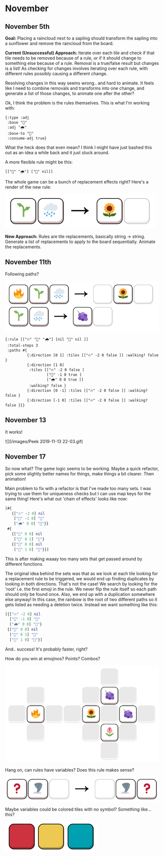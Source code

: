 # November

## November 5th

**Goal:** Placing a raincloud next to a sapling should transform the sapling into a sunflower and remove the raincloud from the board.

**Current (Unsuccessful) Approach:** Iterate over each tile and check if that tile needs to be removed because of a rule, or if it should change to something else because of a rule. Removal is a true/false result but changes is a list! As checking for changes involves iterating over each rule, with different rules possibly causing a different change.

Resolving changes in this way seems wrong.. and hard to animate. It feels like I need to combine removals and transforms into one change, and generate a list of those changes, to animate one after the other?

Ok, I think the problem is the rules themselves. This is what I'm working with:

```
{:type :adj
 :base "🌱"
 :adj "🌧️"
 :base-to "🌻"
 :consume-adj true}
```

What the heck does that even mean? I think I might have just bashed this out as an idea a while back and it just stuck around.

A more flexible rule might be this:

```
[["🌱" "🌧️"] ["🌻" nil]]
```

The whole game can be a bunch of replacement effects right? Here's a render of the new rule:

![](/images/Screenshot_2019-11-05_08-20-08.png)

**New Approach:** Rules are tile replacements, basically string -> string. Generate a list of replacements to apply to the board sequentially. Animate the replacements.

## November 11th

Following paths?

![](/images/Screenshot_2019-11-11_20-42-53.png)

```
{:rule [["🔥" "🌱" "🌧️"] [nil "🌻" nil ]]
 :total-steps 3
 :paths #{
          {:direction [0 1] :tiles [["🔥" -2 0 false ]] :walking? false }
          {:direction [1 0]
           :tiles [["🔥" -2 0 false ]
                   ["🌱" -1 0 true ]
                   ["🌧️" 0 0 true ]]
           :walking? false }
          {:direction [0 -1] :tiles [["🔥" -2 0 false ]] :walking? false }
          {:direction [-1 0] :tiles [["🔥" -2 0 false ]] :walking? false }}}
```

## November 13

It works!

![](/images/Peek 2019-11-13 22-03.gif)

## November 17

So now what? The game logic seems to be working. Maybe a quick refactor, pick some slightly better names for things, make things a bit clearer. Then animation!

Main problem to fix with a refactor is that I've made too many sets. I was trying to use them for uniqueness checks but I can use map keys for the same thing! Here's what out 'chain of effects' looks like now:

```clj
[#{
   {["🔥" -2 0] nil
    ["🌱" -1 0] "🌻"
    ["🌧️" 0 0] "🌈"}}
 #{
   {["🌈" 0 0] nil
    ["🌱" 0 1] "🍇"}
   {["🌈" 0 0] nil
    ["🌱" 1 0] "🍇"}}]
```

This is after making waaay too many sets that get passed around by different functions.

The original idea behind the sets was that as we look at each tile looking for a replacement rule to be triggered, we would end up finding duplicates by looking in both directions. That's not the case! We search by looking for the 'root' i.e. the first emoji in the rule. We never flip the rule itself so each path should only be found once. Also, we end up with a duplication somewhere else anyway! In this case, the rainbow is the root of two different paths so it gets listed as needing a deletion twice. Instead we want something like this:

```clj
[{["🔥" -2 0] nil
  ["🌱" -1 0] "🌻"
  ["🌧️" 0 0] "🌈"}
 {["🌈" 0 0] nil
  ["🌱" 0 1] "🍇"
  ["🌱" 1 0] "🍇"}]
```

And.. success! It's probably faster, right?

How do you win at emojinos? Points? Combos?

![](/images/Screenshot_2019-11-17_21-02-44.png)

Hang on, can rules have variables? Does this rule makes sense?

![](/images/Screenshot_2019-11-17_21-15-57.png)

Maybe variables could be colored tiles with no symbol? Something like... this?

![](/images/Screenshot_2019-11-17_21-50-34.png)

